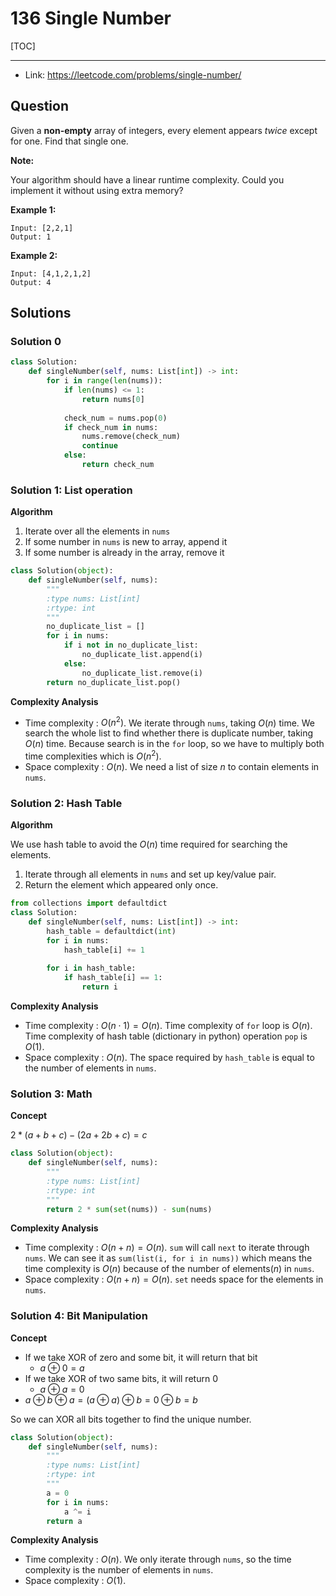 # 136 Single Number

[TOC]

---

* Link: https://leetcode.com/problems/single-number/



## Question

Given a **non-empty** array of integers, every element appears *twice* except for one. Find that single one.

**Note:**

Your algorithm should have a linear runtime complexity. Could you implement it without using extra memory?

**Example 1:**

```
Input: [2,2,1]
Output: 1
```

**Example 2:**

```
Input: [4,1,2,1,2]
Output: 4
```



## Solutions

### Solution 0

```python
class Solution:
    def singleNumber(self, nums: List[int]) -> int:
        for i in range(len(nums)):
            if len(nums) <= 1:
                return nums[0]
            
            check_num = nums.pop(0)
            if check_num in nums:
                nums.remove(check_num)
                continue
            else:
                return check_num
```



### Solution 1: List operation

**Algorithm**

1. Iterate over all the elements in `nums`
2. If some number in `nums` is new to array, append it
3. If some number is already in the array, remove it

```python
class Solution(object):
    def singleNumber(self, nums):
        """
        :type nums: List[int]
        :rtype: int
        """
        no_duplicate_list = []
        for i in nums:
            if i not in no_duplicate_list:
                no_duplicate_list.append(i)
            else:
                no_duplicate_list.remove(i)
        return no_duplicate_list.pop()
```

**Complexity Analysis**

- Time complexity : $O(n^2)$. We iterate through `nums`, taking $O(n)$ time. We search the whole list to find whether there is duplicate number, taking $O(n)$ time. Because search is in the `for` loop, so we have to multiply both time complexities which is $O(n^2)$.
- Space complexity : $O(n)$. We need a list of size $n$ to contain elements in `nums`.

### Solution 2: Hash Table

**Algorithm**

We use hash table to avoid the $O(n)$ time required for searching the elements.

1. Iterate through all elements in `nums` and set up key/value pair.
2. Return the element which appeared only once.

```python
from collections import defaultdict
class Solution:
    def singleNumber(self, nums: List[int]) -> int:
        hash_table = defaultdict(int)
        for i in nums:
            hash_table[i] += 1
        
        for i in hash_table:
            if hash_table[i] == 1:
                return i
```

**Complexity Analysis**

- Time complexity : $O(n \cdot 1) =O(n)$. Time complexity of `for` loop is $O(n)$. Time complexity of hash table (dictionary in python) operation `pop` is $O(1)$.
- Space complexity : $O(n)$. The space required by `hash_table` is equal to the number of elements in `nums`.

### Solution 3: Math

**Concept**

$2 * (a+b+c) - (2a+2b+c) = c$

```python
class Solution(object):
    def singleNumber(self, nums):
        """
        :type nums: List[int]
        :rtype: int
        """
        return 2 * sum(set(nums)) - sum(nums)
```

**Complexity Analysis**

- Time complexity : $O(n + n) = O(n)$. `sum` will call `next` to iterate through `nums`. We can see it as `sum(list(i, for i in nums))` which means the time complexity is $O(n)$ because of the number of elements($n$) in `nums`.
- Space complexity : $O(n + n) = O(n)$. `set` needs space for the elements in `nums`.

### Solution 4: Bit Manipulation

**Concept**

- If we take XOR of zero and some bit, it will return that bit
    - $a \oplus 0 = a$
- If we take XOR of two same bits, it will return 0
    - $a \oplus a = 0$
- $a \oplus b \oplus a = (a \oplus a) \oplus b = 0 \oplus b = b$

So we can XOR all bits together to find the unique number.

```python
class Solution(object):
    def singleNumber(self, nums):
        """
        :type nums: List[int]
        :rtype: int
        """
        a = 0
        for i in nums:
            a ^= i
        return a
```

**Complexity Analysis**

- Time complexity : $O(n)$. We only iterate through `nums`, so the time complexity is the number of elements in `nums`.
- Space complexity : $O(1)$.